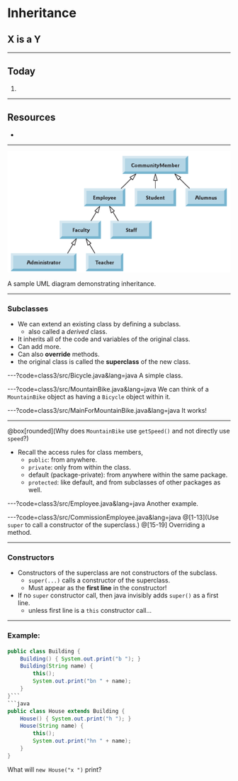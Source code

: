 # Inheritance

## X is a Y


---
## Today
1.


---
## Resources
+ 



---
![](class3/umlExample.png)

A sample UML diagram demonstrating inheritance.


---
### Subclasses
+ We can extend an existing class by defining a subclass.
  + also called a *derived* class.
+ It inherits all of the code and variables of the original class.
+ Can add more.
+ Can also **override** methods.
+ the original class is called the **superclass** of the new class.


---?code=class3/src/Bicycle.java&lang=java
A simple class.


---?code=class3/src/MountainBike.java&lang=java
We can think of a `MountainBike` object as having a 
`Bicycle` object within it. 


---?code=class3/src/MainForMountainBike.java&lang=java
It works!


---
@box[rounded](Why does `MountainBike` use `getSpeed()` and not directly use `speed`?)

+ Recall the access rules for class members,
  + `public`:  from anywhere.
  + `private`: only from within the class.
  + default (package-private): from anywhere within the same package.
  + `protected`: like default, and from subclasses of other packages as well.



---?code=class3/src/Employee.java&lang=java
Another example.

---?code=class3/src/CommissionEmployee.java&lang=java
@[1-13](Use `super` to call a constructor of the superclass.) 
@[15-19] Overriding a method.

---
### Constructors
+ Constructors of the superclass are not constructors of the subclass.
  + `super(...)` calls a constructor of the superclass.
  + Must appear as the **first line** in the constructor!
+ If no `super` constructor call, then java invisibly adds `super()` 
as a first line.
  + unless first line is a `this` constructor call...
  
---
### Example:
```java
public class Building {
    Building() { System.out.print("b "); }
    Building(String name) {
		this(); 
		System.out.print("bn " + name);
    }
}```
```java
public class House extends Building {
	House() { System.out.print("h "); }
	House(String name) {
		this(); 
		System.out.print("hn " + name);
	}
}
```
What will `new House("x ")` print?



